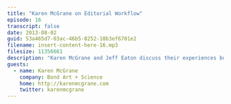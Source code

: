 ```yaml
---
title: "Karen McGrane on Editorial Workflow"
episode: 16
transcript: false
date: 2013-08-02
guid: 53a465d7-03ac-46b5-8252-10b3ef6701e2
filename: insert-content-here-16.mp3
filesize: 11356661
description: "Karen McGrane and Jeff Eaton discuss their experiences building editorial interfaces for large CMS projects, the challenge of bridging online process with offline reality, and the fact that Microsoft Word will never, ever die."
guests: 
  - name: Karen McGrane
    company: Bond Art + Science
    home: http://karenmcgrane.com
    twitter: karenmcgrane
---
```

